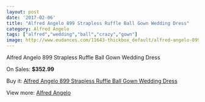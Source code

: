 ```yaml
---
layout: post
date: '2017-02-06'
title: "Alfred Angelo 899 Strapless Ruffle Ball Gown Wedding Dress"
category: Alfred Angelo
tags: ["alfred","wedding","ball","crazy","gown"]
image: http://www.eudances.com/11643-thickbox_default/alfred-angelo-899-strapless-ruffle-ball-gown-wedding-dress.jpg
---
```

Alfred Angelo 899 Strapless Ruffle Ball Gown Wedding Dress

On Sales: **$352.99**
<a href="https://www.eudances.com/en/alfred-angelo/3683-alfred-angelo-899-strapless-ruffle-ball-gown-wedding-dress.html"><amp-img layout="responsive" width="600" height="600" src="//www.eudances.com/11643-thickbox_default/alfred-angelo-899-strapless-ruffle-ball-gown-wedding-dress.jpg" alt="Alfred Angelo 899 Strapless Ruffle Ball Gown Wedding Dress 0" /></a>
<a href="https://www.eudances.com/en/alfred-angelo/3683-alfred-angelo-899-strapless-ruffle-ball-gown-wedding-dress.html"><amp-img layout="responsive" width="600" height="600" src="//www.eudances.com/11644-thickbox_default/alfred-angelo-899-strapless-ruffle-ball-gown-wedding-dress.jpg" alt="Alfred Angelo 899 Strapless Ruffle Ball Gown Wedding Dress 1" /></a>
<a href="https://www.eudances.com/en/alfred-angelo/3683-alfred-angelo-899-strapless-ruffle-ball-gown-wedding-dress.html"><amp-img layout="responsive" width="600" height="600" src="//www.eudances.com/11645-thickbox_default/alfred-angelo-899-strapless-ruffle-ball-gown-wedding-dress.jpg" alt="Alfred Angelo 899 Strapless Ruffle Ball Gown Wedding Dress 2" /></a>
<a href="https://www.eudances.com/en/alfred-angelo/3683-alfred-angelo-899-strapless-ruffle-ball-gown-wedding-dress.html"><amp-img layout="responsive" width="600" height="600" src="//www.eudances.com/11646-thickbox_default/alfred-angelo-899-strapless-ruffle-ball-gown-wedding-dress.jpg" alt="Alfred Angelo 899 Strapless Ruffle Ball Gown Wedding Dress 3" /></a>

Buy it: [Alfred Angelo 899 Strapless Ruffle Ball Gown Wedding Dress](https://www.eudances.com/en/alfred-angelo/3683-alfred-angelo-899-strapless-ruffle-ball-gown-wedding-dress.html "Alfred Angelo 899 Strapless Ruffle Ball Gown Wedding Dress")

View more: [Alfred Angelo](https://www.eudances.com/en/36-alfred-angelo "Alfred Angelo")
